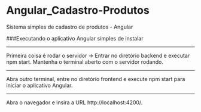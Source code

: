 # Angular_Cadastro-Produtos
Sistema simples de cadastro de produtos - Angular

###Executando o aplicativo Angular simples de instalar
<hr>
Primeira coisa é rodar o servidor -> Entrar no diretório backend e executar npm start.
Mantenha o terminal aberto com o servidor rodando.
<hr>
Abra outro terminal, entre no diretório frontend e execute npm start para iniciar o aplicativo Angular.
<hr>
Abra o navegador e insira a URL http://localhost:4200/.
